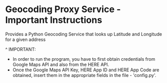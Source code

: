# Geocoding Proxy Service - Important Instructions
Provides a Python Geocoding Service that looks up Latitude and Longitude for a given address

^ IMPORTANT:

  * In order to run the program, you have to first obtain credentials from Google Maps API and also from the HERE API.
  * Once the Google Maps API Key, HERE App ID and HERE App Code are obtained, insert them in the appropriate fields in the file - 'config.py'.
